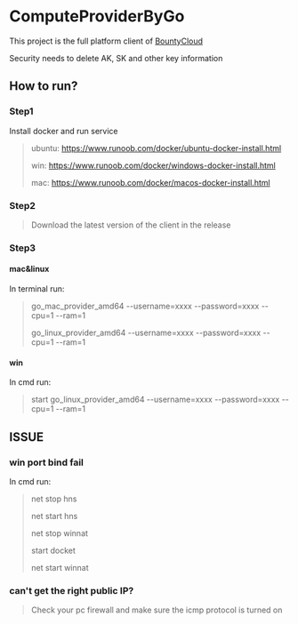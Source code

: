 # ComputeProviderByGo
This project is the full platform client of [BountyCloud](https://www.bountycloud.net)

Security needs to delete AK, SK and other key information

## How to run? 

### Step1 
Install docker and run service

>ubuntu: https://www.runoob.com/docker/ubuntu-docker-install.html
> 
>win: https://www.runoob.com/docker/windows-docker-install.html
> 
>mac: https://www.runoob.com/docker/macos-docker-install.html

### Step2

> Download the latest version of the client in the release

### Step3 

#### mac&linux
In terminal run:

>go_mac_provider_amd64 --username=xxxx --password=xxxx --cpu=1 --ram=1
> 
>go_linux_provider_amd64 --username=xxxx --password=xxxx --cpu=1 --ram=1

#### win
In cmd run:

> start go_linux_provider_amd64 --username=xxxx --password=xxxx --cpu=1 --ram=1

## ISSUE

### win port bind fail

In cmd run:

> net stop hns
> 
> net start hns 
> 
> net stop winnat
> 
> start docket 
> 
> net start winnat

### can't get the right public IP?
> Check your pc firewall and make sure the icmp protocol is turned on
